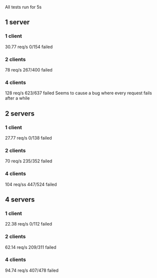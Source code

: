 All tests run for 5s

## 1 server

### 1 client

30.77 req/s
0/154 failed

### 2 clients

78 req/s
267/400 failed

### 4 clients

128 req/s
623/637 failed
Seems to cause a bug where every request fails after a while

## 2 servers

### 1 client

27.77 req/s
0/138 failed

### 2 clients

70 req/s
235/352 failed

### 4 clients

104 req/ss
447/524 failed

## 4 servers

### 1 client

22.38 req/s
0/112 failed

### 2 clients

62.14 req/s
209/311 failed

### 4 clients

94.74 req/s
407/478 failed
